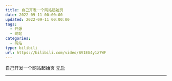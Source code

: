 ```yaml
---
title: 自己开发一个网站起始页
date: 2022-09-11 00:00:00
updated: 2022-09-11 00:00:00
tags:
  - 开源
  - 网站
categories:
  - 网站
type: bilibili
url: https://bilibili.com/video/BV1EG4y1z7WF
---
```


自己开发一个网站起始页 [元启](https://yuanqi.wuyuan.dev)
<!-- more -->

---
